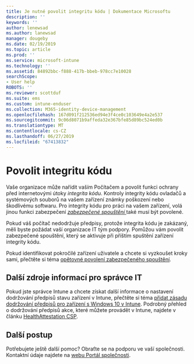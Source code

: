 ```yaml
---
title: Je nutné povolit integritu kódu | Dokumentace Microsoftu
description: ''
keywords: ''
author: lenewsad
ms.author: lanewsad
manager: dougeby
ms.date: 02/19/2019
ms.topic: article
ms.prod: ''
ms.service: microsoft-intune
ms.technology: ''
ms.assetid: 84892bbc-f888-417b-bbeb-978cc7e10028
searchScope:
- User help
ROBOTS: ''
ms.reviewer: scottduf
ms.suite: ems
ms.custom: intune-enduser
ms.collection: M365-identity-device-management
ms.openlocfilehash: 167d091f212536ed94e3f4ce0c103649e4a2e537
ms.sourcegitcommit: 9c06d8071b9affeda32e367bfe85d89bc524ed0b
ms.translationtype: MT
ms.contentlocale: cs-CZ
ms.lasthandoff: 06/27/2019
ms.locfileid: "67413832"
---
```

# <a name="enable-code-integrity"></a>Povolit integritu kódu

Vaše organizace může nařídit vaším Počítačem a povolit funkci ochrany před internetovými útoky *integrita kódu*. Kontroly integrity kódu ovladačů a systémových souborů na vašem zařízení známky poškození nebo škodlivému softwaru. Pro integrity kódu pro práci na vašem zařízení, volá jinou funkci zabezpečení [ *zabezpečené spouštění* ](https://docs.microsoft.com/windows/security/information-protection/secure-the-windows-10-boot-process#secure-boot) také musí být povolené. 

Pokud váš počítač nedodržuje předpisy, protože integrita kódu je zakázaný, měli byste požádat vaší organizace IT tým podpory. Pomůžou vám povolit zabezpečené spouštění, který se aktivuje při příštím spuštění zařízení integrity kódu. 

Pokud identifikovat pokročilé zařízení uživatele a chcete si vyzkoušet kroky sami, přečtěte si téma [opětovné povolení zabezpečeného spouštění](https://docs.microsoft.com/windows-hardware/manufacture/desktop/disabling-secure-boot#re-enable-secure-boot).

## <a name="additional-resources-for-it-administrators"></a>Další zdroje informací pro správce IT  
Pokud jste správce Intune a chcete získat další informace o nastavení dodržování předpisů stavu zařízení v Intune, přečtěte si téma [přidat zásadu dodržování předpisů pro zařízení s Windows 10 v Intune](https://docs.microsoft.com/intune/compliance-policy-create-windows). Podrobný přehled o dodržování předpisů akce, které můžete provádět v Intune, najdete v článku [HealthAttestation CSP](https://docs.microsoft.com/windows/client-management/mdm/healthattestation-csp#step-8-take-appropriate-policy-action-based-on-evaluation-results).  

## <a name="next-steps"></a>Další postup  
Potřebujete ještě další pomoc? Obraťte se na podporu ve vaší společnosti. Kontaktní údaje najdete na [webu Portál společnosti](https://go.microsoft.com/fwlink/?linkid=2010980).
